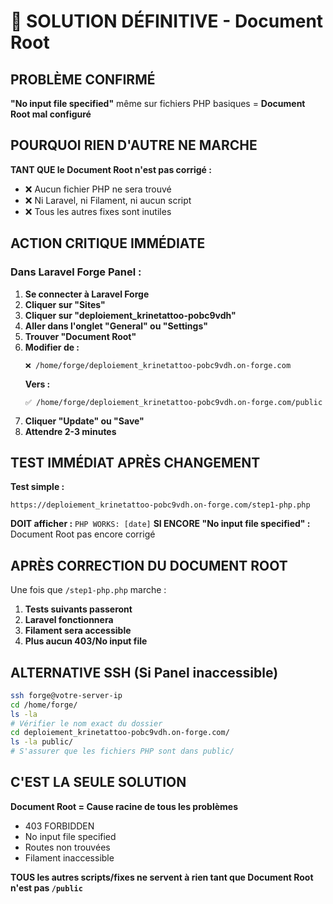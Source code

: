 # 🚨 SOLUTION DÉFINITIVE - Document Root

## PROBLÈME CONFIRMÉ
**"No input file specified"** même sur fichiers PHP basiques = **Document Root mal configuré**

## POURQUOI RIEN D'AUTRE NE MARCHE

**TANT QUE le Document Root n'est pas corrigé :**
- ❌ Aucun fichier PHP ne sera trouvé
- ❌ Ni Laravel, ni Filament, ni aucun script
- ❌ Tous les autres fixes sont inutiles

## ACTION CRITIQUE IMMÉDIATE

### Dans Laravel Forge Panel :

1. **Se connecter à Laravel Forge**
2. **Cliquer sur "Sites"**
3. **Cliquer sur "deploiement_krinetattoo-pobc9vdh"**
4. **Aller dans l'onglet "General" ou "Settings"**
5. **Trouver "Document Root"**
6. **Modifier de :**
   ```
   ❌ /home/forge/deploiement_krinetattoo-pobc9vdh.on-forge.com
   ```
   **Vers :**
   ```
   ✅ /home/forge/deploiement_krinetattoo-pobc9vdh.on-forge.com/public
   ```
7. **Cliquer "Update" ou "Save"**
8. **Attendre 2-3 minutes**

## TEST IMMÉDIAT APRÈS CHANGEMENT

**Test simple :**
```
https://deploiement_krinetattoo-pobc9vdh.on-forge.com/step1-php.php
```

**DOIT afficher :** `PHP WORKS: [date]`
**SI ENCORE "No input file specified" :** Document Root pas encore corrigé

## APRÈS CORRECTION DU DOCUMENT ROOT

Une fois que `/step1-php.php` marche :

1. **Tests suivants passeront**
2. **Laravel fonctionnera**  
3. **Filament sera accessible**
4. **Plus aucun 403/No input file**

## ALTERNATIVE SSH (Si Panel inaccessible)

```bash
ssh forge@votre-server-ip
cd /home/forge/
ls -la
# Vérifier le nom exact du dossier
cd deploiement_krinetattoo-pobc9vdh.on-forge.com/
ls -la public/
# S'assurer que les fichiers PHP sont dans public/
```

## C'EST LA SEULE SOLUTION

**Document Root = Cause racine de tous les problèmes**
- 403 FORBIDDEN
- No input file specified  
- Routes non trouvées
- Filament inaccessible

**TOUS les autres scripts/fixes ne servent à rien tant que Document Root n'est pas `/public`**
